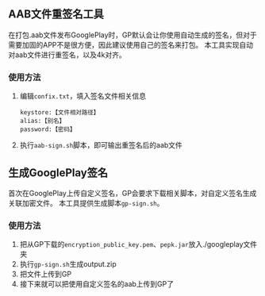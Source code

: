 ## AAB文件重签名工具
在打包.aab文件发布GooglePlay时，GP默认会让你使用自动生成的签名，但对于需要加固的APP不是很方便，因此建议使用自己的签名来打包。
本工具实现自动对aab文件进行重签名，以及4k对齐。

### 使用方法
1. 编辑`confix.txt`，填入签名文件相关信息

    ```
    keystore:【文件相对路径】
    alias:【别名】
    password:【密码】
    ```
2. 执行`aab-sign.sh`脚本，即可输出重签名后的aab文件

## 生成GooglePlay签名
首次在GooglePlay上传自定义签名，GP会要求下载相关脚本，对自定义签名生成关联加密文件。
本工具提供生成脚本`gp-sign.sh`。

### 使用方法
1. 把从GP下载的`encryption_public_key.pem`、`pepk.jar`放入./googleplay文件夹
2. 执行```gp-sign.sh```生成output.zip
3. 把文件上传到GP
4. 接下来就可以把使用自定义签名的aab上传到GP了